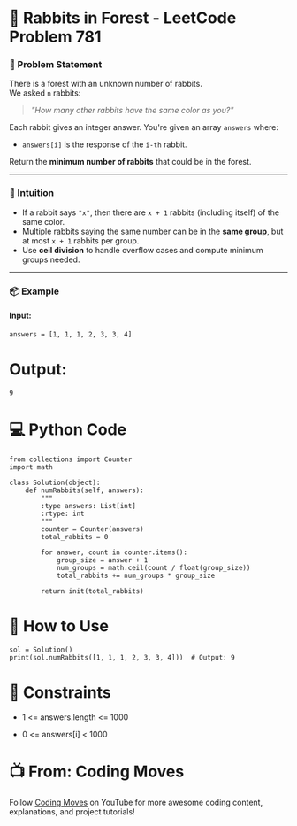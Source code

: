 # 🐰 Rabbits in Forest - LeetCode Problem 781

### 🔧 Problem Statement
There is a forest with an unknown number of rabbits.  
We asked `n` rabbits:  
> *"How many other rabbits have the same color as you?"*

Each rabbit gives an integer answer. You're given an array `answers` where:
- `answers[i]` is the response of the `i-th` rabbit.

Return the **minimum number of rabbits** that could be in the forest.

---

### 🧠 Intuition
- If a rabbit says `"x"`, then there are `x + 1` rabbits (including itself) of the same color.
- Multiple rabbits saying the same number can be in the **same group**, but at most `x + 1` rabbits per group.
- Use **ceil division** to handle overflow cases and compute minimum groups needed.

---

### 📦 Example

#### Input:
```
answers = [1, 1, 1, 2, 3, 3, 4]
```
# Output:
 ```
9
```
# 💻 Python Code
```
from collections import Counter
import math

class Solution(object):
    def numRabbits(self, answers):
        """
        :type answers: List[int]
        :rtype: int
        """
        counter = Counter(answers)
        total_rabbits = 0
        
        for answer, count in counter.items():
            group_size = answer + 1
            num_groups = math.ceil(count / float(group_size))
            total_rabbits += num_groups * group_size
        
        return init(total_rabbits)
```
# 🚀 How to Use
```
sol = Solution()
print(sol.numRabbits([1, 1, 1, 2, 3, 3, 4]))  # Output: 9
```
# 📌 Constraints
- 1 <= answers.length <= 1000

- 0 <= answers[i] < 1000

# 📺 From: Coding Moves
Follow <a href="https://wwww.youtube.come@Coding_Moves">Coding Moves</a> on YouTube for more awesome coding content, explanations, and project tutorials!


